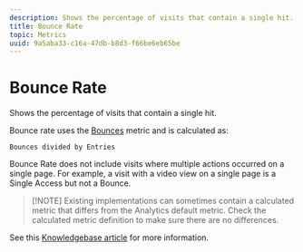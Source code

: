 ```yaml
---
description: Shows the percentage of visits that contain a single hit.
title: Bounce Rate
topic: Metrics
uuid: 9a5aba33-c16a-47db-b8d3-f66be6eb65be
---
```


# Bounce Rate

Shows the percentage of visits that contain a single hit.

Bounce rate uses the [Bounces](/help/components/c-variables/c-metrics/metrics-bounces.md) metric and is calculated as:

`Bounces divided by Entries`

Bounce Rate does not include visits where multiple actions occurred on a single page. For example, a visit with a video view on a single page is a Single Access but not a Bounce.

>[!NOTE] Existing implementations can sometimes contain a calculated metric that differs from the Analytics default metric. Check the calculated metric definition to make sure there are no differences.

See this [Knowledgebase article](https://marketing.adobe.com/resources/help/en_US/home/index.html#kb-analytics-comparing-bounces-and-single-access) for more information.
